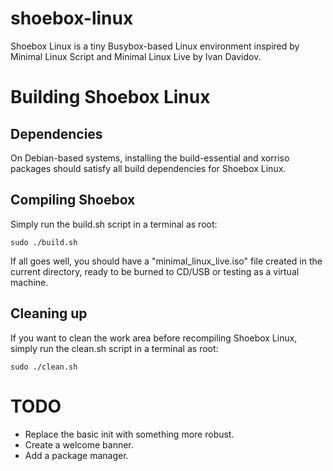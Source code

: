 # shoebox-linux
Shoebox Linux is a tiny Busybox-based Linux environment inspired by Minimal Linux Script and Minimal Linux Live by Ivan Davidov.
# Building Shoebox Linux
## Dependencies
On Debian-based systems, installing the build-essential and xorriso packages should satisfy all build dependencies for Shoebox Linux.

## Compiling Shoebox

Simply run the build.sh script in a terminal as root:
```
sudo ./build.sh
```
If all goes well, you should have a "minimal_linux_live.iso" file created in the current directory, ready to be burned to CD/USB or testing as a virtual machine.
## Cleaning up
If you want to clean the work area before recompiling Shoebox Linux, simply run the clean.sh script in a terminal as root:
```
sudo ./clean.sh
```
# TODO
* Replace the basic init with something more robust.
* Create a welcome banner.
* Add a package manager.
